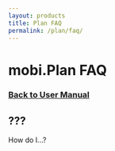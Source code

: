 ```yaml
---
layout: products
title: Plan FAQ
permalink: /plan/faq/
---
```


# mobi.Plan FAQ

### [Back to User Manual](/plan/)

## ???

How do I...?